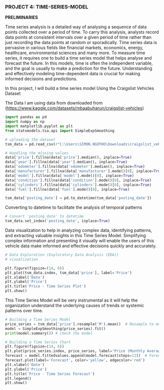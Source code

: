 ### PROJECT 4: TIME-SERIES-MODEL


**PRELIMINARIES** 

Time series analysis is a detailed way of analysing a sequence of data points collected over a period of time. To carry this analysis, analysts record data points at consistent intervals over a given period of time rather than just recording the data points at random or sporadically.
Time series data is pervasive in various fields like financial markets, economics, energy, healthcare, environmental sciences and many more.
To measure time series, it requires one to build a time series model that helps analyse and forecast the future. In this models, time is often the independent variable, and the goal is usually to make a prediction for the future. Understanding and effectively modeling time-dependent data is crucial for making informed decisions and predictions.

In this project, I will build a time series model Using the Craigslist Vehicles Dataset

The Data
I am using data from downloaded from (https://www.kaggle.com/datasets/mbaabuharun/craigslist-vehicles)

```python 
import pandas as pd
import numpy as np
import matplotlib.pyplot as plt
from statsmodels.tsa.api import SimpleExpSmoothing

# uploading the dataset
tsm_data = pd.read_csv(r"C:\Users\SIMON.NGOTHO\Downloads\craigslist_vehicles.csv")

# Handling the missing values 
data['price'].fillna(data['price'].median(), inplace=True)
data['year'].fillna(data['year'].median(), inplace=True)
data['odometer'].fillna(data['odometer'].median(), inplace=True)
data['manufacturer'].fillna(data['manufacturer'].mode()[0], inplace=True)
data['model'].fillna(data['model'].mode()[0], inplace=True)
data['condition'].fillna(data['condition'].mode()[0], inplace=True)
data['cylinders'].fillna(data['cylinders'].mode()[0], inplace=True)
data['fuel'].fillna(data['fuel'].mode()[0], inplace=True)

tsm_data['posting_date'] = pd.to_datetime(tsm_data['posting_date'])

```

Converting to datetime to facilitate the analysis of temporal patterns

```python 
# Convert 'posting_date' to datetime 
tsm_data.set_index('posting_date', inplace=True)

```

Data visualization to help in analyzing complex data, identifying patterns, and extracting valuable insights in this Time Series Model. Simplifying complex information and presenting it visually will enable the users of this vehicle data make informed and effective decisions quickly and accurately.

```python 
# Data Exploration (Exploratory Data Analysis (EDA))
# visualization 

plt.figure(figsize=(14, 6))
plt.plot(tsm_data.index, tsm_data['price'], label='Price')
plt.xlabel('Date')
plt.ylabel('Price')
plt.title('Price - Time Series Plot')
plt.show()

```

This Time Series Model will be very instrumental as it will help the organization understand the underlying causes of trends or systemic patterns over time.

```python 
# Building a Time Series Model
price_series = tsm_data['price'].resample('M').mean()  # Resample to monthly data for smoothing
model = SimpleExpSmoothing(price_series).fit()
print(model.summary()) # check the model

# Building a Time Series Chart
plt.figure(figsize=(14, 6))
plt.plot(price_series.index, price_series, label='Price (Monthly Average)')
forecast = model.fittedvalues.append(model.forecast(steps=12))  # Forecast one year
forecast.plot(label='Forecast', color='yellow', edgecolor='red')
plt.xlabel('Date')
plt.ylabel('Price')
plt.title('Price - Time Series Forecast')
plt.legend()
plt.show()

```



